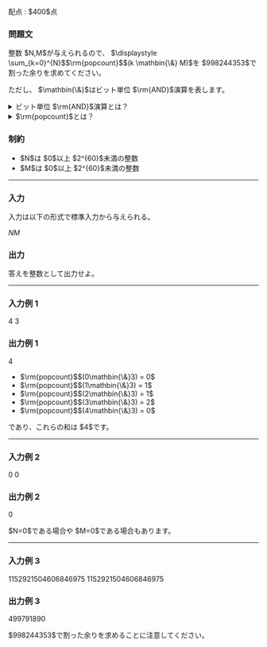 
<div>

<span>

<span>

<p>
配点 : $400$点
</p>

<div>

<section>

### **問題文**

<p>
整数 $N,M$が与えられるので、 $\displaystyle \sum_{k=0}^{N}$$\rm{popcount}$$(k \mathbin{\&} M)$を $998244353$で割った余りを求めてください。
</p>

<p>
ただし、 $\mathbin{\&}$はビット単位 $\rm{AND}$演算を表します。
</p>

<details>

<summary>
ビット単位 $\rm{AND}$演算とは？
</summary>
非負整数 $a$と非負整数 $b$とのビット単位 $\rm{AND}$演算の結果 $x = a \mathbin{\&} b$は次のように定義されます。


<ul>

<li>
$x$は全ての非負整数 $k$について以下の条件を満たすただ $1$つの非負整数である。
</li>

<ul>

<li>
$a$を $2$進法で書き下した際の $2^k$の位と $b$を $2$進法で書き下した際の $2^k$の位が共に $1$なら、 $x$を $2$進法で書き下した際の $2^k$の位は $1$である。
</li>

<li>
そうでないとき、 $x$を $2$進法で書き下した際の $2^k$の位は $0$である。
</li>

</ul>

</ul>
例えば $3=11_{(2)}, 5=101_{(2)}$なので、 $3 \mathbin{\&} 5 = 1$となります。

</details>

<details>

<summary>
$\rm{popcount}$とは？
</summary>
$\rm{popcount}$$(x)$は、 $x$を $2$進法で書き下した際に登場する $1$の個数を表します。

例えば $13=1101_{(2)}$なので、 $\rm{popcount}$$(13) = 3$となります。

</details>

</section>

</div>

<div>

<section>

### **制約**

<ul>

<li>
$N$は $0$以上 $2^{60}$未満の整数
</li>

<li>
$M$は $0$以上 $2^{60}$未満の整数
</li>

</ul>

</section>

</div>

---

<div>

<div>

<section>

### **入力**

<p>
入力は以下の形式で標準入力から与えられる。
</p>

<div>

$N$$M$
</div>

</section>

</div>

<div>

<section>

### **出力**

<p>
答えを整数として出力せよ。
</p>

</section>

</div>

</div>

---

<div>

<section>

### **入力例 1**

<div>

4 3

</div>

</section>

</div>

<div>

<section>

### **出力例 1**

<div>

4

</div>

<ul>

<li>
$\rm{popcount}$$(0\mathbin{\&}3) = 0$
</li>

<li>
$\rm{popcount}$$(1\mathbin{\&}3) = 1$
</li>

<li>
$\rm{popcount}$$(2\mathbin{\&}3) = 1$
</li>

<li>
$\rm{popcount}$$(3\mathbin{\&}3) = 2$
</li>

<li>
$\rm{popcount}$$(4\mathbin{\&}3) = 0$
</li>

</ul>

<p>
であり、これらの和は $4$です。
</p>

</section>

</div>

---

<div>

<section>

### **入力例 2**

<div>

0 0

</div>

</section>

</div>

<div>

<section>

### **出力例 2**

<div>

0

</div>

<p>
$N=0$である場合や $M=0$である場合もあります。
</p>

</section>

</div>

---

<div>

<section>

### **入力例 3**

<div>

1152921504606846975 1152921504606846975

</div>

</section>

</div>

<div>

<section>

### **出力例 3**

<div>

499791890

</div>

<p>
$998244353$で割った余りを求めることに注意してください。
</p>

</section>

</div>

</span>

</span>

</div>
